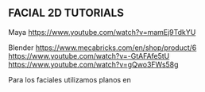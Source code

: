 ## FACIAL 2D TUTORIALS


Maya
https://www.youtube.com/watch?v=mamEj9TdkYU

Blender
https://www.mecabricks.com/en/shop/product/6
https://www.youtube.com/watch?v=-GtAFAfe5tU
https://www.youtube.com/watch?v=gQwo3FWs58g


Para los faciales utilizamos planos en
